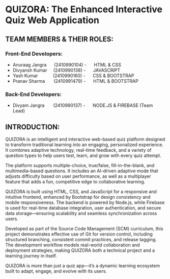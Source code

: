 # QUIZORA: The Enhanced Interactive Quiz Web Application

## TEAM MEMBERS & THEIR ROLES:

### Front-End Developers:
- Anuraag Jangra    &nbsp;&nbsp;&nbsp;&nbsp; (2410990104) - &nbsp;&nbsp;&nbsp;&nbsp; HTML & CSS
- Divyansh Kumar    &nbsp;&nbsp;&nbsp; (2410990138) - &nbsp;&nbsp;&nbsp;&nbsp; JAVASCRIPT
- Yash Kumar        &nbsp;&nbsp;&nbsp;&nbsp;&nbsp;&nbsp;&nbsp;&nbsp;&nbsp;&nbsp; (2410990160) - &nbsp;&nbsp;&nbsp;&nbsp; CSS & BOOTSTRAP
- Pranav Sharma     &nbsp;&nbsp;&nbsp;&nbsp;&nbsp; (2410991479) - &nbsp;&nbsp;&nbsp;&nbsp; HTML & BOOTSTRAP

### Back-End Developers:
- Divyam Jangra     &nbsp;&nbsp;&nbsp;&nbsp;&nbsp; (2410990137) - &nbsp;&nbsp;&nbsp;&nbsp; NODE.JS & FIREBASE
  (Team Lead) 


## INTRODUCTION:

QUIZORA is an intelligent and interactive web-based quiz platform designed to transform traditional learning into an engaging, personalized experience. It combines adaptive technology, real-time feedback, and a variety of question types to help users test, learn, and grow with every quiz attempt.

The platform supports multiple-choice, true/false, fill-in-the-blank, and multimedia-based questions. It includes an AI-driven adaptive mode that adjusts difficulty based on user performance, as well as a multiplayer feature that adds a fun, competitive edge to collaborative learning.

QUIZORA is built using HTML, CSS, and JavaScript for a responsive and intuitive frontend, enhanced by Bootstrap for design consistency and mobile responsiveness. The backend is powered by Node.js, while Firebase is used for real-time database integration, user authentication, and secure data storage—ensuring scalability and seamless synchronization across users.

Developed as part of the Source Code Management (SCM) curriculum, this project demonstrates effective use of Git for version control, including structured branching, consistent commit practices, and release tagging. The development workflow models real-world collaboration and deployment strategies, making QUIZORA both a technical project and a learning journey in itself.

QUIZORA is more than just a quiz app—it’s a dynamic learning ecosystem built to adapt, engage, and evolve with its users.
